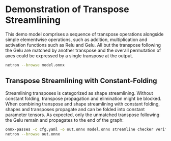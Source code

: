 # Demonstration of Transpose Streamlining
This demo model comprises a sequence of transpose operations alongside simple
elementwise operations, such as addition, multiplication and activation
functions such as Relu and Gelu. All but the transpose following the Gelu are
matched by another transpose and the overall permutation of axes could be
expressed by a single transpose at the output.
```bash
netron --browse model.onnx
```

## Transpose Streamlining with Constant-Folding
Streamlining transposes is categorized as shape streamlining. Without constant 
folding, transpose propagation and elimination might be blocked. When combining
transpose and shape streamlining with constant folding, shapes and transposes
propagate and can be folded into constant parameter tensors. As expected, only
the unmatched transpose following the Gelu remain and propagates to the end of
the graph:
```bash
onnx-passes -c cfg.yaml -o out.onnx model.onnx streamline checker verify
netron --browse out.onnx
```
